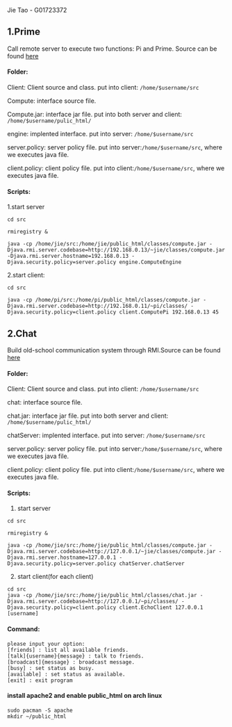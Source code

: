 Jie Tao - G01723372

## 1.Prime

Call remote server to execute two functions: Pi and Prime. Source can be found [here](https://github.com/neoaksa/DBS/tree/master/2.%20RMI/2.1%20Prime/src)

#### Folder:

Client: Client source and class. put into client: `/home/$username/src`

Compute: interface source file.

Compute.jar: interface jar file. put into both server and client: `/home/$username/pulic_html/`

engine: implented interface. put into server: `/home/$username/src`

server.policy: server policy file. put into server:`/home/$username/src`, where we executes java file.

client.policy: client policy file. put into client:`/home/$username/src`, where we executes java file.

#### Scripts:

1.start server

```batch
cd src

rmiregistry &

java -cp /home/jie/src:/home/jie/public_html/classes/compute.jar -Djava.rmi.server.codebase=http://192.168.0.13/~jie/classes/compute.jar -Djava.rmi.server.hostname=192.168.0.13 -Djava.security.policy=server.policy engine.ComputeEngine
```

2.start client:

```batch
cd src

java -cp /home/pi/src:/home/pi/public_html/classes/compute.jar -Djava.rmi.server.codebase=http://192.168.0.11/~pi/classes/ -Djava.security.policy=client.policy client.ComputePi 192.168.0.13 45
```

## 2.Chat

Build old-school communication system through RMI.Source can be found [here](https://github.com/neoaksa/DBS/tree/master/2.%20RMI/2.2%20Chat/src)

#### Folder:

Client: Client source and class. put into client: `/home/$username/src`

chat: interface source file.

chat.jar: interface jar file. put into both server and client: `/home/$username/pulic_html/`

chatServer: implented interface. put into server: `/home/$username/src`

server.policy: server policy file. put into server:`/home/$username/src`, where we executes java file.

client.policy: client policy file. put into client:`/home/$username/src`, where we executes java file.

#### Scripts:

1. start server

```batch
cd src 

rmiregistry &

java -cp /home/jie/src:/home/jie/public_html/classes/compute.jar -Djava.rmi.server.codebase=http://127.0.0.1/~jie/classes/compute.jar -Djava.rmi.server.hostname=127.0.0.1 -Djava.security.policy=server.policy chatServer.chatServer
```

2. start client(for each client)

```batch
cd src
java -cp /home/jie/src:/home/jie/public_html/classes/chat.jar -Djava.rmi.server.codebase=http://127.0.0.1/~pi/classes/ -Djava.security.policy=client.policy client.EchoClient 127.0.0.1 [username] 
```

#### Command:

```batch
please input your option:
[friends] : list all available friends.
[talk]{username}{message} : talk to friends.
[broadcast]{message} : broadcast message.
[busy] : set status as busy.
[available] : set status as available.
[exit] : exit program
```

#### install apache2 and enable public_html on arch linux
````
sudo pacman -S apache
mkdir ~/public_html

````


